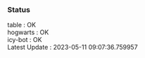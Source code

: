 ### Status


table : OK  
hogwarts : OK  
icy-bot : OK  
Latest Update : 2023-05-11 09:07:36.759957
